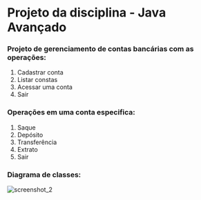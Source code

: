 # Projeto da disciplina - Java Avançado
### Projeto de gerenciamento de contas bancárias com as operações:
1. Cadastrar conta
2. Listar constas
3. Acessar uma conta
4. Sair

### Operações em uma conta especifica:
1. Saque
2. Depósito
3. Transferência
4. Extrato
5. Sair

### Diagrama de classes:
![screenshot_2](https://user-images.githubusercontent.com/33522361/50715560-a0a95b80-105c-11e9-94d0-e7dafc9005a6.png)

